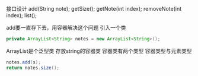 接口设计
add(String note);
getSize();
getNote(int index);
removeNote(int index);
list();

add要一直存下去，用容器解决这个问题
引入一个类

```java
private ArrayList<String> notes = new ArrayList<String>();
```

ArrayList是个泛型类 存放string的容器类
容器类有两个类型
容器类型与元素类型

```java
notes.add(s);
return notes.size();
```

